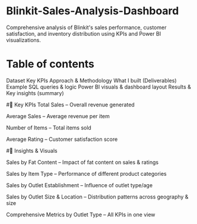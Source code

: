 # Blinkit-Sales-Analysis-Dashboard
Comprehensive analysis of Blinkit's sales performance, customer satisfaction, and inventory distribution using KPIs and Power BI visualizations.


# Table of contents
Dataset
Key KPIs
Approach & Methodology
What I built (Deliverables)
Example SQL queries & logic
Power BI visuals & dashboard layout
Results & Key insights (summary)

#🔑 Key KPIs
Total Sales – Overall revenue generated

Average Sales – Average revenue per item

Number of Items – Total items sold

Average Rating – Customer satisfaction score

#📌 Insights & Visuals

Sales by Fat Content – Impact of fat content on sales & ratings

Sales by Item Type – Performance of different product categories

Sales by Outlet Establishment – Influence of outlet type/age

Sales by Outlet Size & Location – Distribution patterns across geography & size

Comprehensive Metrics by Outlet Type – All KPIs in one view
